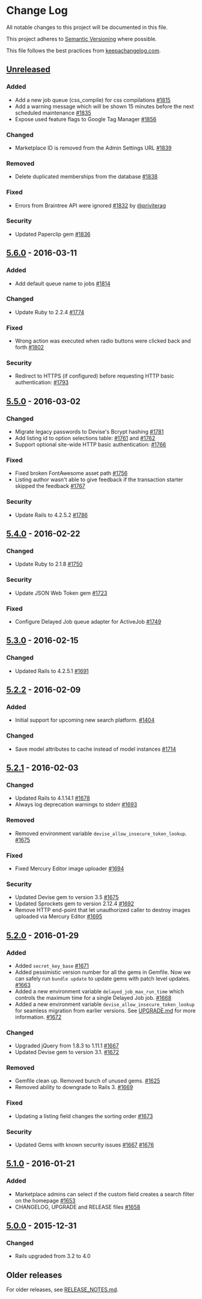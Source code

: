 # Change Log

All notable changes to this project will be documented in this file.

This project adheres to [Semantic Versioning](http://semver.org/) where possible.

This file follows the best practices from [keepachangelog.com](http://keepachangelog.com/).

## [Unreleased]

### Added

- Add a new job queue (css_compile) for css compilations [#1815](https://github.com/sharetribe/sharetribe/pull/1815)
- Add a warning message which will be shown 15 minutes before the next scheduled maintenance [#1835](https://github.com/sharetribe/sharetribe/pull/1835)
- Expose used feature flags to Google Tag Manager [#1856](https://github.com/sharetribe/sharetribe/pull/1856)

### Changed

- Marketplace ID is removed from the Admin Settings URL [#1839](https://github.com/sharetribe/sharetribe/pull/1839)

### Removed

- Delete duplicated memberships from the database [#1838](https://github.com/sharetribe/sharetribe/pull/1838)

### Fixed

- Errors from Braintree API were ignored [#1832](https://github.com/sharetribe/sharetribe/pull/1832) by [@priviterag](https://github.com/priviterag)

### Security

- Updated Paperclip gem [#1836](https://github.com/sharetribe/sharetribe/pull/1836)

## [5.6.0] - 2016-03-11

### Added

- Add default queue name to jobs [#1814](https://github.com/sharetribe/sharetribe/pull/1814)

### Changed

- Update Ruby to 2.2.4 [#1774](https://github.com/sharetribe/sharetribe/pull/1774)

### Fixed

- Wrong action was executed when radio buttons were clicked back and forth [#1802](https://github.com/sharetribe/sharetribe/pull/1802)

### Security

- Redirect to HTTPS (if configured) before requesting HTTP basic authentication: [#1793](https://github.com/sharetribe/sharetribe/pull/1793)

## [5.5.0] - 2016-03-02

### Changed

- Migrate legacy passwords to Devise's Bcrypt hashing [#1781](https://github.com/sharetribe/sharetribe/pull/1781)
- Add listing id to option selections table: [#1761](https://github.com/sharetribe/sharetribe/pull/1761) and [#1762](https://github.com/sharetribe/sharetribe/pull/1762)
- Support optional site-wide HTTP basic authentication: [#1766](https://github.com/sharetribe/sharetribe/pull/1766)

### Fixed

- Fixed broken FontAwesome asset path [#1756](https://github.com/sharetribe/sharetribe/pull/1756)
- Listing author wasn't able to give feedback if the transaction starter skipped the feedback [#1767](https://github.com/sharetribe/sharetribe/pull/1767)

### Security

- Update Rails to 4.2.5.2 [#1786](https://github.com/sharetribe/sharetribe/pull/1786)

## [5.4.0] - 2016-02-22

### Changed

- Update Ruby to 2.1.8 [#1750](https://github.com/sharetribe/sharetribe/pull/1750)

### Security

- Update JSON Web Token gem [#1723](https://github.com/sharetribe/sharetribe/pull/1723)

### Fixed

- Configure Delayed Job queue adapter for ActiveJob [#1749](https://github.com/sharetribe/sharetribe/pull/1749)

## [5.3.0] - 2016-02-15

### Changed

- Updated Rails to 4.2.5.1 [#1691](https://github.com/sharetribe/sharetribe/pull/1691)

## [5.2.2] - 2016-02-09

### Added

- Initial support for upcoming new search platform. [#1404](https://github.com/sharetribe/sharetribe/pull/1404)

### Changed

- Save model attributes to cache instead of model instances [#1714](https://github.com/sharetribe/sharetribe/pull/1714)

## [5.2.1] - 2016-02-03

### Changed

- Updated Rails to 4.1.14.1 [#1678](https://github.com/sharetribe/sharetribe/pull/1678)
- Always log deprecation warnings to stderr [#1693](https://github.com/sharetribe/sharetribe/pull/1693)

### Removed

- Removed environment variable `devise_allow_insecure_token_lookup`. [#1675](https://github.com/sharetribe/sharetribe/pull/1675)

### Fixed

- Fixed Mercury Editor image uploader [#1694](https://github.com/sharetribe/sharetribe/pull/1694)

### Security

- Updated Devise gem to version 3.5 [#1675](https://github.com/sharetribe/sharetribe/pull/1675)
- Updated Sprockets gem to version 2.12.4 [#1692](https://github.com/sharetribe/sharetribe/pull/1692)
- Remove HTTP end-point that let unauthorized caller to destroy images uploaded via Mercury Editor [#1695](https://github.com/sharetribe/sharetribe/pull/1695)

## [5.2.0] - 2016-01-29

### Added

- Added `secret_key_base` [#1671](https://github.com/sharetribe/sharetribe/pull/1671)
- Added pessimistic version number for all the gems in Gemfile. Now we can safely run `bundle update` to update gems with patch level updates. [#1663](https://github.com/sharetribe/sharetribe/pull/1663)
- Added a new environment variable `delayed_job_max_run_time` which controls the maximum time for a single Delayed Job job. [#1668](https://github.com/sharetribe/sharetribe/pull/1668)
- Added a new environment variable `devise_allow_insecure_token_lookup` for seamless migration from earlier versions. See [UPGRADE.md](UPGRADE.md) for more information. [#1672](https://github.com/sharetribe/sharetribe/pull/1672)

### Changed

- Upgraded jQuery from 1.8.3 to 1.11.1 [#1667](https://github.com/sharetribe/sharetribe/pull/1667)
- Updated Devise gem to version 3.1. [#1672](https://github.com/sharetribe/sharetribe/pull/1672)

### Removed

- Gemfile clean up. Removed bunch of unused gems. [#1625](https://github.com/sharetribe/sharetribe/pull/1625)
- Removed ability to downgrade to Rails 3. [#1669](https://github.com/sharetribe/sharetribe/pull/1669)

### Fixed

- Updating a listing field changes the sorting order [#1673](https://github.com/sharetribe/sharetribe/pull/1673)

### Security

- Updated Gems with known security issues [#1667](https://github.com/sharetribe/sharetribe/pull/1667) [#1676](https://github.com/sharetribe/sharetribe/pull/1676)

## [5.1.0] - 2016-01-21

### Added

- Marketplace admins can select if the custom field creates a search filter on the homepage [#1653](https://github.com/sharetribe/sharetribe/pull/1653)
- CHANGELOG, UPGRADE and RELEASE files [#1658](https://github.com/sharetribe/sharetribe/pull/1658)

## [5.0.0] - 2015-12-31

### Changed

- Rails upgraded from 3.2 to 4.0

## Older releases

For older releases, see [RELEASE_NOTES.md](https://github.com/sharetribe/sharetribe/blob/v5.0.0/RELEASE_NOTES.md).

[Unreleased]: https://github.com/sharetribe/sharetribe/compare/v5.6.0...HEAD
[5.6.0]: https://github.com/sharetribe/sharetribe/compare/v5.5.0...v5.6.0
[5.5.0]: https://github.com/sharetribe/sharetribe/compare/v5.4.0...v5.5.0
[5.4.0]: https://github.com/sharetribe/sharetribe/compare/v5.3.0...v5.4.0
[5.3.0]: https://github.com/sharetribe/sharetribe/compare/v5.2.2...v5.3.0
[5.2.2]: https://github.com/sharetribe/sharetribe/compare/v5.2.1...v5.2.2
[5.2.1]: https://github.com/sharetribe/sharetribe/compare/v5.2.0...v5.2.1
[5.2.0]: https://github.com/sharetribe/sharetribe/compare/v5.1.0...v5.2.0
[5.1.0]: https://github.com/sharetribe/sharetribe/compare/v5.0.0...v5.1.0
[5.0.0]: https://github.com/sharetribe/sharetribe/compare/v4.6.0...v5.0.0
